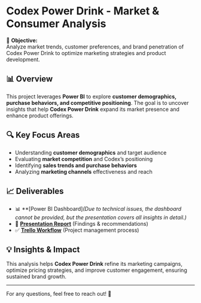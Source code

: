 # Codex Power Drink - Market & Consumer Analysis

🚀 **Objective:**  
Analyze market trends, customer preferences, and brand penetration of Codex Power Drink to optimize marketing strategies and product development.

## 📊 Overview
This project leverages **Power BI** to explore **customer demographics, purchase behaviors, and competitive positioning**. The goal is to uncover insights that help **Codex Power Drink** expand its market presence and enhance product offerings.

## 🔍 Key Focus Areas
- Understanding **customer demographics** and target audience
- Evaluating **market competition** and Codex’s positioning
- Identifying **sales trends and purchase behaviors**
- Analyzing **marketing channels** effectiveness and reach

## 📈 Deliverables
- 📊 **[Power BI Dashboard]*(Due to technical issues, the dashboard cannot be provided, but the presentation covers all insights in detail.)*
- 📝 **[Presentation Report](./CodeX-Dashboard-presentaion.pdf)** (Findings & recommendations)
- ✅ **[Trello Workflow](https://github.com/FadyTalat1/codex-power-drink-analysis/blob/main/Trello2.jpg)** (Project management process)


## 💡 Insights & Impact
This analysis helps **Codex Power Drink** refine its marketing campaigns, optimize pricing strategies, and improve customer engagement, ensuring sustained brand growth.

---
For any questions, feel free to reach out! 🚀
